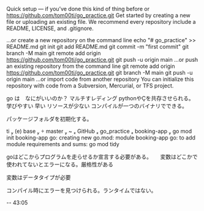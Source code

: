 Quick setup — if you’ve done this kind of thing before
or	
https://github.com/tom00ti/go_practice.git
Get started by creating a new file or uploading an existing file. We recommend every repository include a README, LICENSE, and .gitignore.

…or create a new repository on the command line
echo "# go_practice" >> README.md
git init
git add README.md
git commit -m "first commit"
git branch -M main
git remote add origin https://github.com/tom00ti/go_practice.git
git push -u origin main
…or push an existing repository from the command line
git remote add origin https://github.com/tom00ti/go_practice.git
git branch -M main
git push -u origin main
…or import code from another repository
You can initialize this repository with code from a Subversion, Mercurial, or TFS project.


go は　なにがいいのか？
マルチすレディング
pythonやÇを共存させられる。
学びやすい
早い
リソースが少ない
コンパイルが一つのバイナリでできる。


パッケージフォルダを初期化する。

ti  (e) base   master  ~  GitHub  go_practice  booking-app  go mod init booking-app
go: creating new go.mod: module booking-app
go: to add module requirements and sums:
        go mod tidy

goはどこからプログラムを走らせるか宣言する必要がある。
　
変数はどこかで使われてないとエラーになる。厳格性がある

変数はデータタイプが必要

コンパイル時にエラーを見つけられる。ランタイムではない。　

-- 43:05


